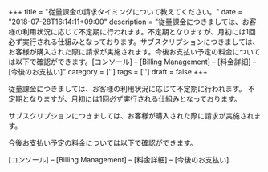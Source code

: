 +++
title = "従量課金の請求タイミングについて教えてください。"
date = "2018-07-28T16:14:11+09:00"
description = "従量課金につきましては、お客様の利用状況に応じて不定期に行われます。不定期となりますが、月初には1回必ず実行される仕組みとなっております。サブスクリプションにつきましては、お客様が購入された際に請求が実施されます。今後お支払い予定の料金については以下で確認ができます。[コンソール] – [Billing Management] – [料金詳細] – [今後のお支払い]"
category = ['']
tags = ['']
draft = false
+++

従量課金につきましては、お客様の利用状況に応じて不定期に行われます。
不定期となりますが、月初には1回必ず実行される仕組みとなっております。

サブスクリプションにつきましては、お客様が購入された際に請求が実施されます。

今後お支払い予定の料金については以下で確認ができます。

[コンソール] – [Billing Management] – [料金詳細] – [今後のお支払い]
